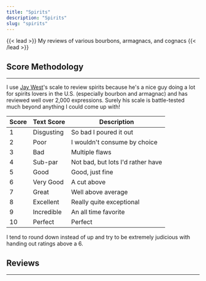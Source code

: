 ```yaml
---
title: "Spirits"
description: "Spirits"
slug: "spirits"
---
```


{{< lead >}}
My reviews of various bourbons, armagnacs, and cognacs
{{< /lead >}}

## Score Methodology
---
I use [Jay West](https://whiskeyraiders.com/about-t8ke/)'s scale to review spirits because he's a nice guy doing a lot for spirits lovers in the U.S. (especially bourbon and armagnac) and has reviewed well over 2,000 expressions. Surely his scale is battle-tested much beyond anything I could come up with!

<small>

| Score | Text Score | Description                    |
|----|------------|-----------------------------------|
| 1  | Disgusting | So bad I poured it out            |
| 2  | Poor       | I wouldn't consume by choice      |
| 3  | Bad        | Multiple flaws                    |
| 4  | Sub-par    | Not bad, but lots I'd rather have |
| 5  | Good       | Good, just fine                   |
| 6  | Very Good  | A cut above                       |
| 7  | Great      | Well above average                |
| 8  | Excellent  | Really quite exceptional          |
| 9  | Incredible | An all time favorite              |
| 10 | Perfect    | Perfect                           |

</small>

I tend to round down instead of up and try to be extremely judicious with handing out ratings above a 6.   

## Reviews
---
